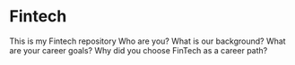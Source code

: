 # Fintech
This is my Fintech repository
Who are you? What is our background?
What are your career goals?
Why did you choose FinTech as a career path?
